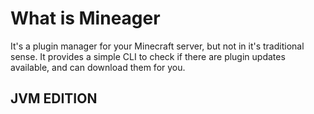# What is Mineager

It's a plugin manager for your Minecraft server, but not in it's traditional sense.
It provides a simple CLI to check if there are plugin updates available,
and can download them for you.

## JVM EDITION
